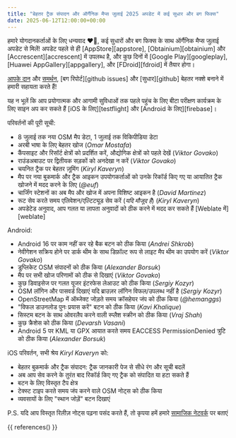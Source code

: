 ```yaml
---
title: "बेहतर ट्रैक संपादन और ऑर्गैनिक मैप्स जुलाई 2025 अपडेट में कई सुधार और बग फिक्स"
date: 2025-06-12T12:00:00+00:00
---
```


हमारे योगदानकर्ताओं के लिए धन्यवाद ❤️💪, कई सुधारों और बग फिक्स के साथ ऑर्गैनिक मैप्स जुलाई अपडेट से मिलें! अपडेट पहले से ही [AppStore][appstore], [Obtainium][obtainium] और [Accrescent][accrescent] में उपलब्ध है, और कुछ दिनों में [Google Play][googleplay], [Huawei AppGallery][appgallery], और [FDroid][fdroid] में तैयार होगा।

[आपके दान](@/donate/index.md) और [समर्थन](@/contribute/index.md), [बग रिपोर्ट][github issues] और [सुधार][github] बेहतर नक्शे बनाने में हमारी सहायता करते हैं!

यह न भूलें कि आप प्रयोगात्मक और आगामी सुविधाओं तक पहले पहुंच के लिए बीटा परीक्षण कार्यक्रम के लिए साइन अप कर सकते हैं [iOS के लिए][testflight] और [Android के लिए][firebase]।

परिवर्तनों की पूरी सूची:
- 8 जुलाई तक नया OSM मैप डेटा, 1 जुलाई तक विकिपीडिया डेटा
- अरबी भाषा के लिए बेहतर खोज (_Omar Mostafa_)
- कैंपसाइट और रिसॉर्ट क्षेत्रों को प्रदर्शित करें, औद्योगिक क्षेत्रों को पहले देखें (_Viktor Govako_)
- राउंडअबाउट पर द्वितीयक सड़कों को अनदेखा न करें (_Viktor Govako_)
- चयनित ट्रैक पर बेहतर ज़ूमिंग (_Kiryl Kaveryn_)
- मैप पर नया बुकमार्क और ट्रैक आइकन उपयोगकर्ताओं को उनके रिकॉर्ड किए गए या आयातित ट्रैक खोजने में मदद करने के लिए (_@euf_)
- चार्जिंग स्टेशनों का अब मैप और खोज में अपना विशिष्ट आइकन है (_David Martinez_)
- रूट सेव करते समय एलिवेशन/एल्टिट्यूड सेव करें (_यदि मौजूद है_) (_Kiryl Kaveryn_)
- अपडेटेड अनुवाद, आप गलत या लापता अनुवादों को ठीक करने में मदद कर सकते हैं [Weblate में][weblate]

Android:
- Android 16 पर काम नहीं कर रहे बैक बटन को ठीक किया (_Andrei Shkrob_)
- नेवीगेशन सक्रिय होने पर डार्क थीम के साथ डिफ़ॉल्ट रूप से लाइट मैप थीम का उपयोग करें (_Viktor Govako_)
- डुप्लिकेट OSM संपादनों को ठीक किया (_Alexander Borsuk_)
- मैप पर सभी खोज परिणामों को ठीक से दिखाएं (_Viktor Govako_)
- कुछ डिवाइसेज पर गलत यूजर इंटरफेस लेआउट को ठीक किया (_Sergiy Kozyr_)
- OSM लॉगिन और पासवर्ड दिखाएं यदि ब्राउज़र लॉगिन विफल/उपलब्ध नहीं है (_Sergiy Kozyr_)
- OpenStreetMap में ऑब्जेक्ट जोड़ते समय क्रॉसहेयर जंप को ठीक किया (_@hemanggs_)
- "विफल डाउनलोड पुनः प्रयास करें" बटन को ठीक किया (_Kavi Khalique_)
- सिस्टम बटन के साथ ओवरलैप करने वाली स्प्लैश स्क्रीन को ठीक किया (_Vraj Shah_)
- कुछ क्रैशेस को ठीक किया (_Devarsh Vasani_)
- Android 5 पर KML या GPX आयात करते समय EACCESS PermissionDenied त्रुटि को ठीक किया (_Alexander Borsuk_)

iOS परिवर्तन, सभी श्रेय _Kiryl Kaveryn_ को:
- बेहतर बुकमार्क और ट्रैक संपादन: ट्रैक जानकारी पेज से सीधे रंग और सूची बदलें
- अब आप सेव करने के तुरंत बाद रिकॉर्ड किए गए ट्रैक को संपादित या हटा सकते हैं
- बटन के लिए विस्तृत टैप क्षेत्र
- टेक्स्ट टाइप करते समय जंप करने वाले OSM नोट्स को ठीक किया
- व्यवसायों के लिए "स्थान जोड़ें" बटन दिखाएं

P.S. यदि आप विस्तृत रिलीज़ नोट्स पढ़ना पसंद करते हैं, तो कृपया हमें हमारे [सामाजिक नेटवर्क](/#community) पर बताएं

{{ references() }}
